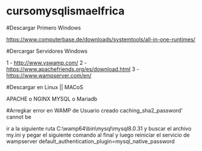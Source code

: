 # cursomysqlismaelfrica

#Descargar Primero Windows

https://www.computerbase.de/downloads/systemtools/all-in-one-runtimes/

#Dercargar Servidores Windows

1 - http://www.vswamp.com/
2 - https://www.apachefriends.org/es/download.html
3 - https://www.wampserver.com/en/

#Descargar en Linux || MACoS

APACHE o NGINX
MYSQL o Mariadb


#Arregkar error en WAMP de Usuario creado caching_sha2_password' cannot be

ir a la siguiente ruta 
C:\wamp64\bin\mysql\mysql8.0.31
y buscar el archivo my.ini
y pegar el siguiente comando al final y luego reiniciar el servicio de wampserver
default_authentication_plugin=mysql_native_password
